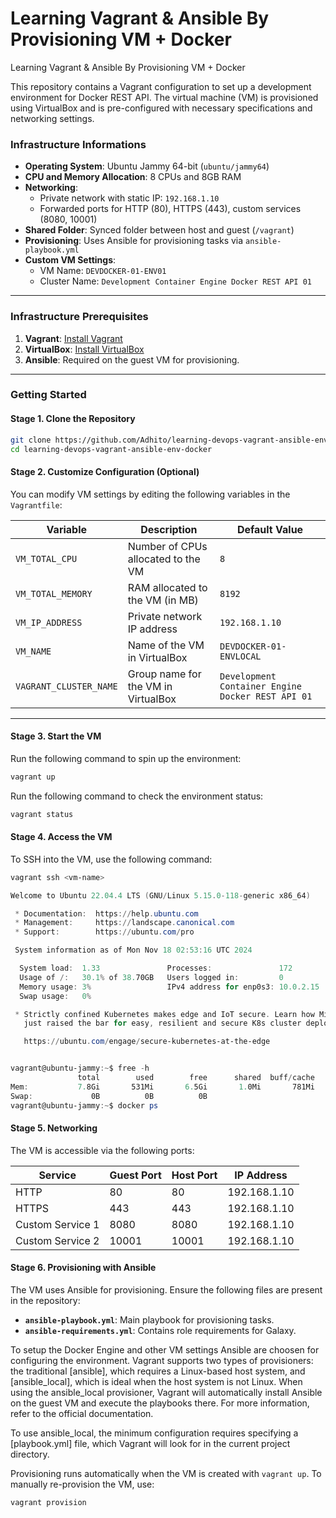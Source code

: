 # Learning Vagrant &amp; Ansible By Provisioning VM + Docker
Learning Vagrant &amp; Ansible By Provisioning VM + Docker


This repository contains a Vagrant configuration to set up a development environment for Docker REST API. The virtual machine (VM) is provisioned using VirtualBox and is pre-configured with necessary specifications and networking settings.

### Infrastructure Informations

- **Operating System**: Ubuntu Jammy 64-bit (`ubuntu/jammy64`)
- **CPU and Memory Allocation**: 8 CPUs and 8GB RAM
- **Networking**:
  - Private network with static IP: `192.168.1.10`
  - Forwarded ports for HTTP (80), HTTPS (443), custom services (8080, 10001)
- **Shared Folder**: Synced folder between host and guest (`/vagrant`)
- **Provisioning**: Uses Ansible for provisioning tasks via `ansible-playbook.yml`
- **Custom VM Settings**:
  - VM Name: `DEVDOCKER-01-ENV01`
  - Cluster Name: `Development Container Engine Docker REST API 01`

---

### Infrastructure Prerequisites

1. **Vagrant**: [Install Vagrant](https://www.vagrantup.com/downloads)
2. **VirtualBox**: [Install VirtualBox](https://www.virtualbox.org/wiki/Downloads)
3. **Ansible**: Required on the guest VM for provisioning.

---

### Getting Started

#### Stage 1. Clone the Repository
```bash
git clone https://github.com/Adhito/learning-devops-vagrant-ansible-env-docker
cd learning-devops-vagrant-ansible-env-docker
```

#### Stage 2. Customize Configuration (Optional)

You can modify VM settings by editing the following variables in the `Vagrantfile`:

| Variable                 | Description                                | Default Value         |
|--------------------------|--------------------------------------------|-----------------------|
| `VM_TOTAL_CPU`           | Number of CPUs allocated to the VM         | `8`                   |
| `VM_TOTAL_MEMORY`        | RAM allocated to the VM (in MB)            | `8192`                |
| `VM_IP_ADDRESS`          | Private network IP address                 | `192.168.1.10`        |
| `VM_NAME`                | Name of the VM in VirtualBox               | `DEVDOCKER-01-ENVLOCAL` |
| `VAGRANT_CLUSTER_NAME`   | Group name for the VM in VirtualBox         | `Development Container Engine Docker REST API 01` |

---

#### Stage 3. Start the VM

Run the following command to spin up the environment:

```bash
vagrant up
```

Run the following command to check the environment status:

```bash
vagrant status
```

#### Stage 4. Access the VM

To SSH into the VM, use the following command:

```bash
vagrant ssh <vm-name>
```

```powershell
Welcome to Ubuntu 22.04.4 LTS (GNU/Linux 5.15.0-118-generic x86_64)

 * Documentation:  https://help.ubuntu.com
 * Management:     https://landscape.canonical.com
 * Support:        https://ubuntu.com/pro

 System information as of Mon Nov 18 02:53:16 UTC 2024

  System load:  1.33               Processes:               172
  Usage of /:   30.1% of 38.70GB   Users logged in:         0
  Memory usage: 3%                 IPv4 address for enp0s3: 10.0.2.15
  Swap usage:   0%

 * Strictly confined Kubernetes makes edge and IoT secure. Learn how MicroK8s
   just raised the bar for easy, resilient and secure K8s cluster deployment.

   https://ubuntu.com/engage/secure-kubernetes-at-the-edge


vagrant@ubuntu-jammy:~$ free -h
               total        used        free      shared  buff/cache   available
Mem:           7.8Gi       531Mi       6.5Gi       1.0Mi       781Mi       7.0Gi
Swap:             0B          0B          0B
vagrant@ubuntu-jammy:~$ docker ps
```


#### Stage 5. Networking

The VM is accessible via the following ports:

| Service            | Guest Port | Host Port | IP Address      |
|---------------------|------------|-----------|-----------------|
| HTTP               | 80         | 80        | 192.168.1.10    |
| HTTPS              | 443        | 443       | 192.168.1.10    |
| Custom Service 1   | 8080       | 8080      | 192.168.1.10    |
| Custom Service 2   | 10001      | 10001     | 192.168.1.10    |

#### Stage 6. Provisioning with Ansible

The VM uses Ansible for provisioning. Ensure the following files are present in the repository:

- **`ansible-playbook.yml`**: Main playbook for provisioning tasks.
- **`ansible-requirements.yml`**: Contains role requirements for Galaxy.

To setup the Docker Engine and other VM settings Ansible are choosen for configuring the environment. Vagrant supports two types of provisioners: the traditional [ansible], which requires a Linux-based host system, and [ansible_local], which is ideal when the host system is not Linux. When using the ansible_local provisioner, Vagrant will automatically install Ansible on the guest VM and execute the playbooks there. For more information, refer to the official documentation.

To use ansible_local, the minimum configuration requires specifying a [playbook.yml] file, which Vagrant will look for in the current project directory.

Provisioning runs automatically when the VM is created with `vagrant up`. To manually re-provision the VM, use:

```bash
vagrant provision
```
